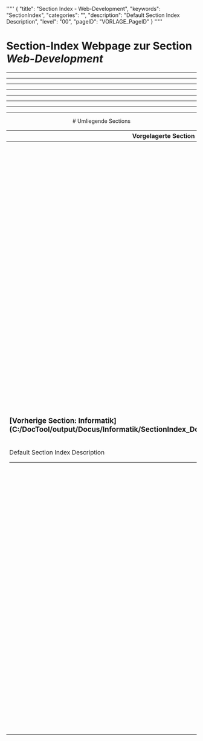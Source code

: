 '''''
{
"title": "Section Index - Web-Development",
"keywords": "SectionIndex",
"categories": "",
"description": "Default Section Index Description",
"level": "00",
"pageID": "VORLAGE_PageID"
}
'''''


<h1>Section-Index Webpage zur Section <i>Web-Development</i></h1>

<hr><hr><hr><hr><hr><center><hr><hr><hr> # Umliegende Sections
 </h2><br><table><thead> <tr> <th><center>Vorgelagerte Section</center></th> <th><center>Nachgelagerte Section</center></th></tr></thead><tbody><tr><td><h3>[Vorherige Section: Informatik](C:/DocTool/output/Docus/Informatik/SectionIndex_DocTooloutputDocusInformatik.html)</h3><br>Default Section Index Description<hr></td><td><h3>[Nachfolgende Section:</h3><h2><br> CSS</h2>](C:/DocTool/output/Docus/Informatik/Web-Development/CSS/SectionIndex_DocTooloutputDocusInformatikWeb-DevelopmentCSS.html)<br>Default Section Index Description<hr><h3>[Nachfolgende Section:</h3><h2><br> Grundbegriffe-Webentwicklung</h2>](C:/DocTool/output/Docus/Informatik/Web-Development/Grundbegriffe-Webentwicklung/SectionIndex_DocTooloutputDocusInformatikWeb-DevelopmentGrundbegriffe-Webentwicklung.html)<br>Default Section Index Description<hr><h3>[Nachfolgende Section:</h3><h2><br> HTML</h2>](C:/DocTool/output/Docus/Informatik/Web-Development/HTML/SectionIndex_DocTooloutputDocusInformatikWeb-DevelopmentHTML.html)<br>Default Section Index Description<hr><h3>[Nachfolgende Section:</h3><h2><br> JavaScript</h2>](C:/DocTool/output/Docus/Informatik/Web-Development/JavaScript/SectionIndex_DocTooloutputDocusInformatikWeb-DevelopmentJavaScript.html)<br>Default Section Index Description<hr><h3>[Nachfolgende Section:</h3><h2><br> StaticWebsiteGeneratoren</h2>](C:/DocTool/output/Docus/Informatik/Web-Development/StaticWebsiteGeneratoren/SectionIndex_DocTooloutputDocusInformatikWeb-DevelopmentStaticWebsiteGeneratoren.html)<br>Default Section Index Description<hr><h3>[Nachfolgende Section:</h3><h2><br> XX_Deployments</h2>](C:/DocTool/output/Docus/Informatik/Web-Development/XX_Deployments/SectionIndex_DocTooloutputDocusInformatikWeb-DevelopmentXX_Deployments.html)<br>Default Section Index Description<hr></td></tr></tbody></table>